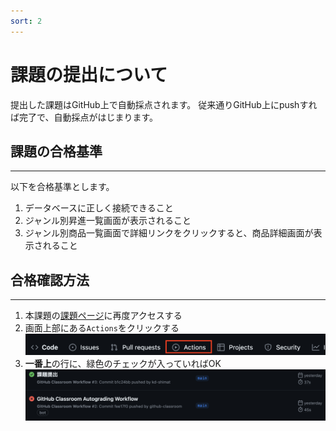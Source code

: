 ```yaml
---
sort: 2
---
```

# 課題の提出について

提出した課題はGitHub上で自動採点されます。
従来通りGitHub上にpushすれば完了で、自動採点がはじまります。

## 課題の合格基準

---

以下を合格基準とします。

1. データベースに正しく接続できること
2. ジャンル別昇進一覧画面が表示されること
3. ジャンル別商品一覧画面で詳細リンクをクリックすると、商品詳細画面が表示されること

## 合格確認方法

---

1. 本課題の[課題ページ](https://classroom.github.com/a/QVSgq8Z8)に再度アクセスする
2. 画面上部にある`Actions`をクリックする<br>
![](./images/acions.png)
1. **一番上**の行に、緑色のチェックが入っていればOK<br>
![](./images/pass.png)
